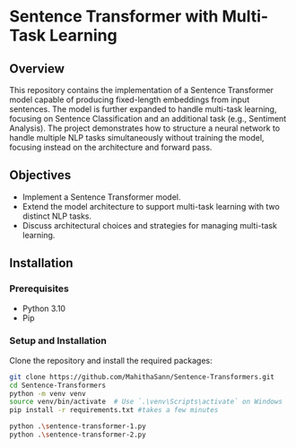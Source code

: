 # Sentence Transformer with Multi-Task Learning

## Overview
This repository contains the implementation of a Sentence Transformer model capable of producing fixed-length embeddings from input sentences. The model is further expanded to handle multi-task learning, focusing on Sentence Classification and an additional task (e.g., Sentiment Analysis). 
The project demonstrates how to structure a neural network to handle multiple NLP tasks simultaneously without training the model, focusing instead on the architecture and forward pass.

## Objectives
- Implement a Sentence Transformer model.
- Extend the model architecture to support multi-task learning with two distinct NLP tasks.
- Discuss architectural choices and strategies for managing multi-task learning.

## Installation

### Prerequisites
- Python 3.10
- Pip

### Setup and Installation
Clone the repository and install the required packages:

```bash
git clone https://github.com/MahithaSann/Sentence-Transformers.git
cd Sentence-Transformers
python -m venv venv
source venv/bin/activate  # Use `.\venv\Scripts\activate` on Windows
pip install -r requirements.txt #takes a few minutes

python .\sentence-transformer-1.py
python .\sentence-transformer-2.py